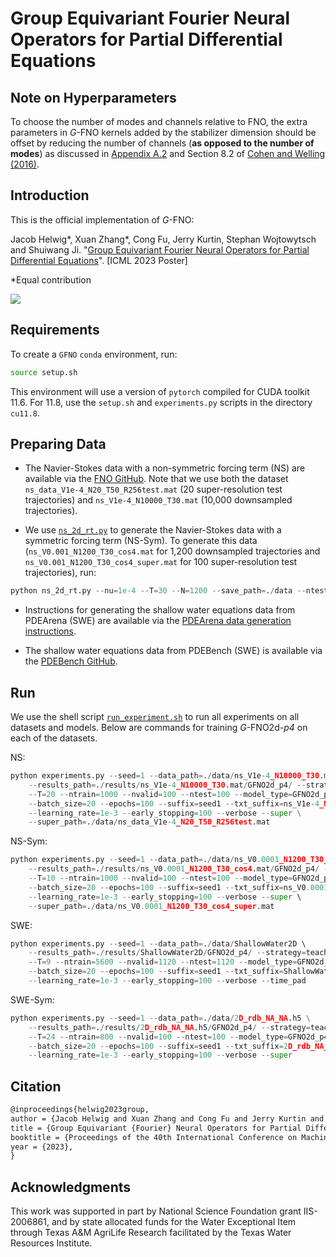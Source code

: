 # Group Equivariant Fourier Neural Operators for Partial Differential Equations

## Note on Hyperparameters

To choose the number of modes and channels relative to FNO, the extra parameters in *G*-FNO kernels added by the stabilizer dimension should be offset by reducing the number of channels (**as opposed to the number of modes**) as discussed in [Appendix A.2](https://icml.cc/virtual/2023/poster/23875) and Section 8.2 of [Cohen and Welling (2016)](https://arxiv.org/abs/1602.07576). 

## Introduction

This is the official implementation of *G*-FNO:

Jacob Helwig*, Xuan Zhang*, Cong Fu, Jerry Kurtin, Stephan Wojtowytsch and Shuiwang Ji. "[Group Equivariant Fourier Neural Operators for Partial Differential Equations](https://icml.cc/virtual/2023/poster/23875)". [ICML 2023 Poster]

*Equal contribution

![](assets/network_visual.png)


## Requirements

To create a `GFNO` `conda` environment, run:

```bash
source setup.sh
```

This environment will use a version of `pytorch` compiled for CUDA toolkit 11.6. For 11.8, use the `setup.sh` and `experiments.py` scripts in the directory `cu11.8`.

## Preparing Data

* The Navier-Stokes data with a non-symmetric forcing term (NS) are available via the 
[FNO GitHub](https://github.com/neuraloperator/neuraloperator/tree/master). Note that we use both the dataset 
`ns_data_V1e-4_N20_T50_R256test.mat` (20 super-resolution test trajectories) and `ns_V1e-4_N10000_T30.mat`
(10,000 downsampled trajectories). 

* We use [`ns_2d_rt.py`](data_generation/navier_stokes/ns_2d_rt.py) to generate the Navier-Stokes data with a symmetric 
forcing term (NS-Sym). To generate this data (`ns_V0.001_N1200_T30_cos4.mat` for 1,200 downsampled trajectories and 
`ns_V0.001_N1200_T30_cos4_super.mat` for 100 super-resolution test trajectories), run:

```python
python ns_2d_rt.py --nu=1e-4 --T=30 --N=1200 --save_path=./data --ntest=100 --period=4
```

* Instructions for generating the shallow water equations data from PDEArena (SWE) are available via the [PDEArena data generation instructions](https://microsoft.github.io/pdearena/data/).

* The shallow water equations data from PDEBench (SWE) is available via the [PDEBench GitHub](https://github.com/pdebench/PDEBench).

## Run

We use the shell script [`run_experiment.sh`](run_experiment.sh) to run all experiments on all datasets and models. 
Below are commands for training *G*-FNO2d-*p4* on each of the datasets.

NS:

```python
python experiments.py --seed=1 --data_path=./data/ns_V1e-4_N10000_T30.mat \ 
    --results_path=./results/ns_V1e-4_N10000_T30.mat/GFNO2d_p4/ --strategy=teacher_forcing \ 
    --T=20 --ntrain=1000 --nvalid=100 --ntest=100 --model_type=GFNO2d_p4 --modes=12 --width=10 \
    --batch_size=20 --epochs=100 --suffix=seed1 --txt_suffix=ns_V1e-4_N10000_T30.mat_GFNO2d_p4_seed1 \ 
    --learning_rate=1e-3 --early_stopping=100 --verbose --super \
    --super_path=./data/ns_data_V1e-4_N20_T50_R256test.mat
```

NS-Sym:

```python
python experiments.py --seed=1 --data_path=./data/ns_V0.0001_N1200_T30_cos4.mat \ 
    --results_path=./results/ns_V0.0001_N1200_T30_cos4.mat/GFNO2d_p4/ --strategy=teacher_forcing \ 
    --T=10 --ntrain=1000 --nvalid=100 --ntest=100 --model_type=GFNO2d_p4 --modes=12 --width=10 \
    --batch_size=20 --epochs=100 --suffix=seed1 --txt_suffix=ns_V0.0001_N1200_T30_cos4.mat_GFNO2d_p4_seed1 \ 
    --learning_rate=1e-3 --early_stopping=100 --verbose --super \ 
    --super_path=./data/ns_V0.0001_N1200_T30_cos4_super.mat
```

SWE:

```python
python experiments.py --seed=1 --data_path=./data/ShallowWater2D \ 
    --results_path=./results/ShallowWater2D/GFNO2d_p4/ --strategy=teacher_forcing \ 
    --T=9 --ntrain=5600 --nvalid=1120 --ntest=1120 --model_type=GFNO2d_p4 --modes=32 --width=10 \ 
    --batch_size=20 --epochs=100 --suffix=seed1 --txt_suffix=ShallowWater2D_GFNO2d_p4_seed1 \ 
    --learning_rate=1e-3 --early_stopping=100 --verbose --time_pad
```

SWE-Sym:

```python
python experiments.py --seed=1 --data_path=./data/2D_rdb_NA_NA.h5 \
    --results_path=./results/2D_rdb_NA_NA.h5/GFNO2d_p4/ --strategy=teacher_forcing \ 
    --T=24 --ntrain=800 --nvalid=100 --ntest=100 --model_type=GFNO2d_p4 --modes=12 --width=10 \ 
    --batch_size=20 --epochs=100 --suffix=seed1 --txt_suffix=2D_rdb_NA_NA.h5_GFNO2d_p4_seed1 \ 
    --learning_rate=1e-3 --early_stopping=100 --verbose --super
```

## Citation
```latex
@inproceedings{helwig2023group,
author = {Jacob Helwig and Xuan Zhang and Cong Fu and Jerry Kurtin and Stephan Wojtowytsch and Shuiwang Ji},
title = {Group Equivariant {Fourier} Neural Operators for Partial Differential Equations},
booktitle = {Proceedings of the 40th International Conference on Machine Learning},
year = {2023},
}
```

## Acknowledgments
This work was supported in part by National Science Foundation grant IIS-2006861, and by state allocated funds for the Water Exceptional Item through Texas A&M AgriLife Research facilitated by the Texas Water Resources Institute.

